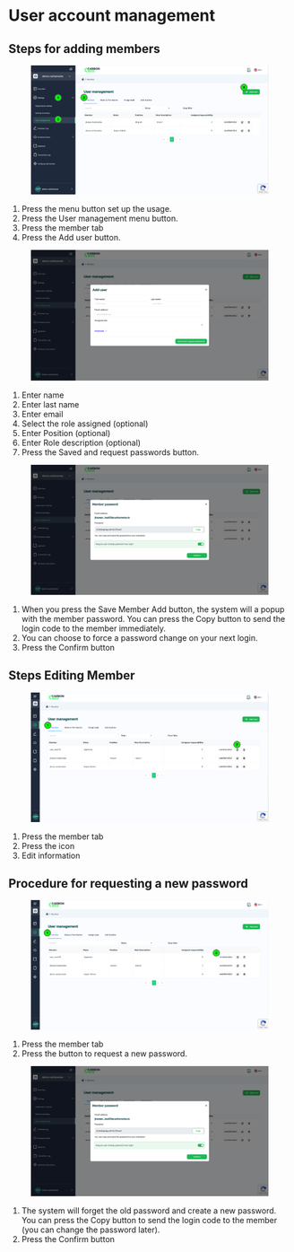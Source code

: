# User account management

## Steps for adding members

<figure><img src="../../../.gitbook/assets/image.png" alt=""><figcaption></figcaption></figure>

1. Press the menu button set up the usage.&#x20;
2. Press the User management menu button.
3. Press the member tab&#x20;
4. Press the Add user button.



<figure><img src="../../../.gitbook/assets/image (1).png" alt=""><figcaption></figcaption></figure>

1. Enter name&#x20;
2. Enter last name&#x20;
3. Enter email&#x20;
4. Select the role assigned (optional)&#x20;
5. Enter Position (optional)&#x20;
6. Enter Role description (optional)&#x20;
7. Press the Saved and request passwords button.



<figure><img src="../../../.gitbook/assets/image (2).png" alt=""><figcaption></figcaption></figure>

1. When you press the Save Member Add button, the system will a popup with the member password. You can press the Copy button to send the login code to the member immediately.
2. You can choose to force a password change on your next login.
3. Press the Confirm button



## Steps Editing Member

<figure><img src="../../../.gitbook/assets/image (3).png" alt=""><figcaption></figcaption></figure>

1. Press the member tab&#x20;
2. Press the icon&#x20;
3. Edit information



## Procedure for requesting a new password

<figure><img src="../../../.gitbook/assets/image (4).png" alt=""><figcaption></figcaption></figure>

1. Press the member tab&#x20;
2. Press the button to request a new password.



<figure><img src="../../../.gitbook/assets/image (5).png" alt=""><figcaption></figcaption></figure>

1. The system will forget the old password and create a new password. You can press the Copy button to send the login code to the member (you can change the password later).
2. Press the Confirm button
